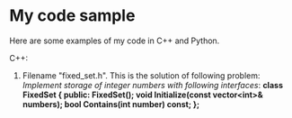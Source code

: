 # My code sample

Here are some examples of my code in C++ and Python.


C++:

1. Filename "fixed_set.h". This is the solution of following problem:
*Implement storage of integer numbers with following interfaces*:
**class FixedSet {
public:
    FixedSet();
    void Initialize(const vector\<int\>& numbers);
    bool Contains(int number) const;
};**
